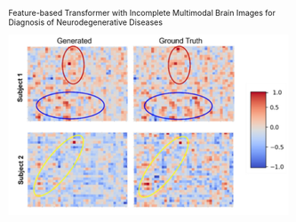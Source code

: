 Feature-based Transformer with Incomplete Multimodal Brain Images for Diagnosis of Neurodegenerative Diseases

<p align="center">
  <img src="https://github.com/xiaoxingxingkz/FTN-MindSpore/blob/main/img/Results.png" width="600">
</p>
